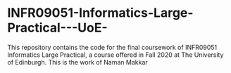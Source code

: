 # INFR09051-Informatics-Large-Practical---UoE-
This repository contains the code for the final coursework of INFR09051 Informatics Large Practical, a course offered in Fall 2020 at The University of Edinburgh. This is the work of Naman Makkar

